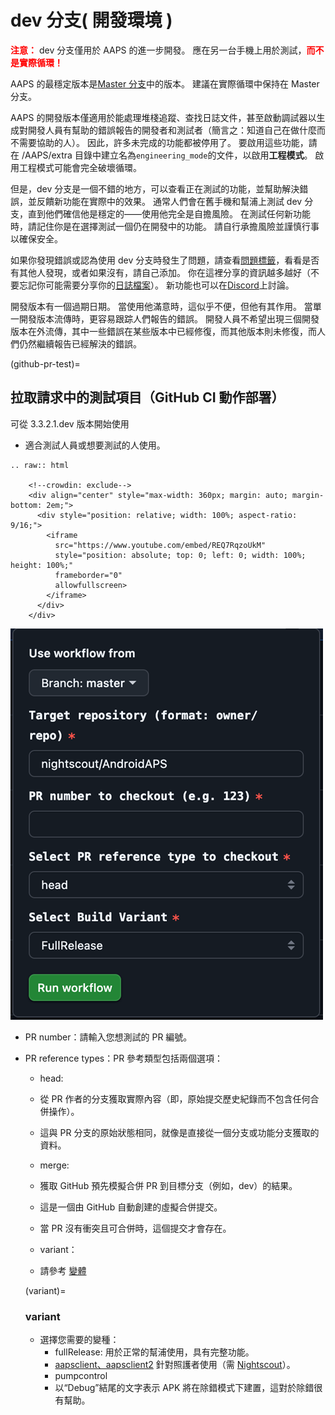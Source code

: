 # dev 分支( 開發環境 )

<font color="#FF0000"><strong>注意：</strong></font>
dev 分支僅用於 AAPS 的進一步開發。 應在另一台手機上用於測試，<font color="#FF0000"><strong>而不是實際循環！</strong></font>

AAPS 的最穩定版本是[Master 分支](https://github.com/nightscout/AndroidAPS/tree/master)中的版本。 建議在實際循環中保持在 Master 分支。

AAPS 的開發版本僅適用於能處理堆棧追蹤、查找日誌文件，甚至啟動調試器以生成對開發人員有幫助的錯誤報告的開發者和測試者（簡言之：知道自己在做什麼而不需要協助的人）。 因此，許多未完成的功能都被停用了。 要啟用這些功能，請在 /AAPS/extra 目錄中建立名為`engineering_mode`的文件，以啟用**工程模式**。 啟用工程模式可能會完全破壞循環。

但是，dev 分支是一個不錯的地方，可以查看正在測試的功能，並幫助解決錯誤，並反饋新功能在實際中的效果。 通常人們會在舊手機和幫浦上測試 dev 分支，直到他們確信他是穩定的——使用他完全是自擔風險。 在測試任何新功能時，請記住你是在選擇測試一個仍在開發中的功能。 請自行承擔風險並謹慎行事以確保安全。

如果你發現錯誤或認為使用 dev 分支時發生了問題，請查看[問題標籤](https://github.com/nightscout/AndroidAPS/issues)，看看是否有其他人發現，或者如果沒有，請自己添加。 你在這裡分享的資訊越多越好（不要忘記你可能需要分享你的[日誌檔案](../GettingHelp/AccessingLogFiles.md)）。 新功能也可以在[Discord](https://discord.gg/4fQUWHZ4Mw)上討論。

開發版本有一個過期日期。 當使用他滿意時，這似乎不便，但他有其作用。 當單一開發版本流傳時，更容易跟踪人們報告的錯誤。 開發人員不希望出現三個開發版本在外流傳，其中一些錯誤在某些版本中已經修復，而其他版本則未修復，而人們仍然繼續報告已經解決的錯誤。

(github-pr-test)=

## 拉取請求中的測試項目（GitHub CI 動作部署）

可從 3.3.2.1.dev 版本開始使用

- 適合測試人員或想要測試的人使用。

```{eval-rst}
.. raw:: html

    <!--crowdin: exclude-->
    <div align="center" style="max-width: 360px; margin: auto; margin-bottom: 2em;">
      <div style="position: relative; width: 100%; aspect-ratio: 9/16;">
        <iframe
          src="https://www.youtube.com/embed/REQ7RqzoUkM"
          style="position: absolute; top: 0; left: 0; width: 100%; height: 100%;"
          frameborder="0"
          allowfullscreen>
        </iframe>
      </div>
    </div>
```

![aaps_ci_pr_ci](../images/Building-the-App/CI/aaps_ci_pr_ci.png)

- PR number：請輸入您想測試的 PR 編號。

- PR reference types：PR 參考類型包括兩個選項：
    
    - head:
    - 從 PR 作者的分支獲取實際內容（即，原始提交歷史紀錄而不包含任何合併操作）。
    - 這與 PR 分支的原始狀態相同，就像是直接從一個分支或功能分支獲取的資料。
    
    - merge:
    
    - 獲取 GitHub 預先模擬合併 PR 到目標分支（例如，dev）的結果。
    - 這是一個由 GitHub 自動創建的虛擬合併提交。
    - 當 PR 沒有衝突且可合併時，這個提交才會存在。
    
    - variant：
    
    - 請參考 [變體](variant)
    
    (variant)=
    
    ### variant
    
    - 選擇您需要的變種： 
        - fullRelease: 用於正常的幫浦使用，具有完整功能。
        - [aapsclient、aapsclient2](../RemoteFeatures/RemoteControl.md#aapsclient) 針對照護者使用（需 [Nightscout](../SettingUpAaps/Nightscout.md)）。
        - pumpcontrol
        - 以“Debug”結尾的文字表示 APK 將在除錯模式下建置，這對於除錯很有幫助。